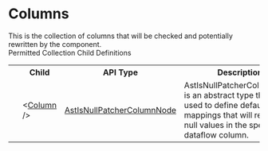 # Columns

<div class="LanguageSummary"><div class ="SummaryItem">This is the collection of columns that will be checked and potentially rewritten by the component.</div></div><div class="SchemaBindingGroup"><div class="SchemaBindingGroupHeader">Permitted Collection Child Definitions</div><table id="SchemaBindingList" class="SchemaBindingList"><tbody><tr><th class="SchemaBindingIconColumnHeader">&nbsp;</th><th class="SchemaBindingNameColumnHeader">Child</th><th class="SchemaBindingTypeColumnHeader">API Type</th><th class="SchemaBindingSummaryColumnHeader">Description</th></tr><tr class="cd0"><td class="SchemaBindingIcon"><div class="NotRequired" /></td><td class="SchemaBindingName"><span class="punc">&lt;</span><a href=../api-reference/Varigence.Languages.Biml.Transformation.AstIsNullPatcherColumnNode.html">Column</a><span class="punc"> /&gt;</span></td><td class="SchemaBindingType"><a href="Varigence.Languages.Biml.Transformation.AstIsNullPatcherColumnNode.html">AstIsNullPatcherColumnNode</a></td><td class="SchemaBindingSummary">AstIsNullPatcherColumnNode is an abstract type that is used to define default value mappings that will replace null values in the specified dataflow column.</td></tr></tbody></table></div>